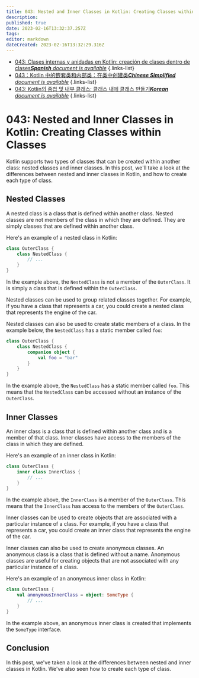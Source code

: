 ```yaml
---
title: 043: Nested and Inner Classes in Kotlin: Creating Classes within Classes
description: 
published: true
date: 2023-02-16T13:32:37.257Z
tags: 
editor: markdown
dateCreated: 2023-02-16T13:32:29.316Z
---
```


- [043: Clases internas y anidadas en Kotlin: creación de clases dentro de clases***Spanish** document is available*](/es/Knowledge-base/Kotlin/Learning/043-nested-and-inner-classes-in-kotlin-creating-classes-within-classes)
{.links-list}
- [043：Kotlin 中的嵌套类和内部类：在类中创建类***Chinese Simplified** document is available*](/zh/Knowledge-base/Kotlin/Learning/043-nested-and-inner-classes-in-kotlin-creating-classes-within-classes)
{.links-list}
- [043: Kotlin의 중첩 및 내부 클래스: 클래스 내에 클래스 만들기***Korean** document is available*](/ko/Knowledge-base/Kotlin/Learning/043-nested-and-inner-classes-in-kotlin-creating-classes-within-classes)
{.links-list}


# 043: Nested and Inner Classes in Kotlin: Creating Classes within Classes

Kotlin supports two types of classes that can be created within another class: nested classes and inner classes. In this post, we'll take a look at the differences between nested and inner classes in Kotlin, and how to create each type of class.

## Nested Classes

A nested class is a class that is defined within another class. Nested classes are not members of the class in which they are defined. They are simply classes that are defined within another class.

Here's an example of a nested class in Kotlin:

```kotlin
class OuterClass {
    class NestedClass {
        // ...
    }
}
```

In the example above, the `NestedClass` is not a member of the `OuterClass`. It is simply a class that is defined within the `OuterClass`.

Nested classes can be used to group related classes together. For example, if you have a class that represents a car, you could create a nested class that represents the engine of the car.

Nested classes can also be used to create static members of a class. In the example below, the `NestedClass` has a static member called `foo`:

```kotlin
class OuterClass {
    class NestedClass {
        companion object {
            val foo = "bar"
        }
    }
}
```

In the example above, the `NestedClass` has a static member called `foo`. This means that the `NestedClass` can be accessed without an instance of the `OuterClass`.

## Inner Classes

An inner class is a class that is defined within another class and is a member of that class. Inner classes have access to the members of the class in which they are defined.

Here's an example of an inner class in Kotlin:

```kotlin
class OuterClass {
    inner class InnerClass {
        // ...
    }
}
```

In the example above, the `InnerClass` is a member of the `OuterClass`. This means that the `InnerClass` has access to the members of the `OuterClass`.

Inner classes can be used to create objects that are associated with a particular instance of a class. For example, if you have a class that represents a car, you could create an inner class that represents the engine of the car.

Inner classes can also be used to create anonymous classes. An anonymous class is a class that is defined without a name. Anonymous classes are useful for creating objects that are not associated with any particular instance of a class.

Here's an example of an anonymous inner class in Kotlin:

```kotlin
class OuterClass {
    val anonymousInnerClass = object: SomeType {
        // ...
    }
}
```

In the example above, an anonymous inner class is created that implements the `SomeType` interface.

## Conclusion

In this post, we've taken a look at the differences between nested and inner classes in Kotlin. We've also seen how to create each type of class.